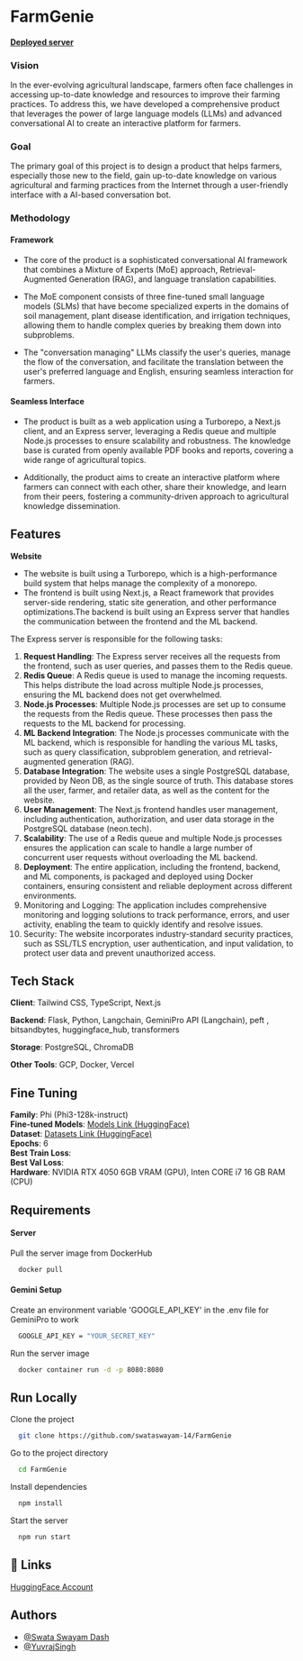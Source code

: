 # FarmGenie 

#### [Deployed server](https://singular-muskox-certainly.ngrok-free.app/docs)
### Vision

In the ever-evolving agricultural landscape, farmers often face challenges in accessing up-to-date knowledge and resources to improve their farming practices. To address this, we have developed a comprehensive product that leverages the power of large language models (LLMs) and advanced conversational AI to create an interactive platform for farmers.


### Goal

The primary goal of this project is to design a product that helps farmers, especially those new to the field, gain up-to-date knowledge on various agricultural and farming practices from the Internet through a user-friendly interface with a AI-based conversation bot.


### Methodology

#### Framework

- The core of the product is a sophisticated conversational AI framework that combines a Mixture of Experts (MoE) approach, Retrieval-Augmented Generation (RAG), and language translation capabilities. 

- The MoE component consists of three fine-tuned small language models (SLMs) that have become specialized experts in the domains of soil management, plant disease identification, and irrigation techniques, allowing them to handle complex queries by breaking them down into subproblems.

- The "conversation managing" LLMs classify the user's queries, manage the flow of the conversation, and facilitate the translation between the user's preferred language and English, ensuring seamless interaction for farmers. 


#### Seamless Interface
- The product is built as a web application using a Turborepo, a Next.js client, and an Express server, leveraging a Redis queue and multiple Node.js processes to ensure scalability and robustness. The knowledge base is curated from openly available PDF books and reports, covering a wide range of agricultural topics. 

- Additionally, the product aims to create an interactive platform where farmers can connect with each other, share their knowledge, and learn from their peers, fostering a community-driven approach to agricultural knowledge dissemination.
## Features 

**Website**



- The website is built using a Turborepo, which is a high-performance build system that helps manage the complexity of a monorepo. 
- The frontend is built using Next.js, a React framework that provides server-side rendering, static site generation, and other performance optimizations.The backend is built using an Express server that handles the communication between the frontend and the ML backend. 

The Express server is responsible for the following tasks:

1.	**Request Handling**: The Express server receives all the requests from the frontend, such as user queries, and passes them to the Redis queue.
2.	**Redis Queue**: A Redis queue is used to manage the incoming requests. This helps distribute the load across multiple Node.js processes, ensuring the ML backend does not get overwhelmed.
3.	**Node.js Processes**: Multiple Node.js processes are set up to consume the requests from the Redis queue. These processes then pass the requests to the ML backend for processing.
4.	**ML Backend Integration**: The Node.js processes communicate with the ML backend, which is responsible for handling the various ML tasks, such as query classification, subproblem generation, and retrieval-augmented generation (RAG).
5.	**Database Integration**: The website uses a single PostgreSQL database, provided by Neon DB, as the single source of truth. This database stores all the user, farmer, and retailer data, as well as the content for the website.
6.	**User Management**: The Next.js frontend handles user management, including authentication, authorization, and user data storage in the PostgreSQL database (neon.tech).
7.	**Scalability**: The use of a Redis queue and multiple Node.js processes ensures the application can scale to handle a large number of concurrent user requests without overloading the ML backend.
8.	**Deployment**: The entire application, including the frontend, backend, and ML components, is packaged and deployed using Docker containers, ensuring consistent and reliable deployment across different environments.
9.	Monitoring and Logging: The application includes comprehensive monitoring and logging solutions to track performance, errors, and user activity, enabling the team to quickly identify and resolve issues.
10.	Security: The website incorporates industry-standard security practices, such as SSL/TLS encryption, user authentication, and input validation, to protect user data and prevent unauthorized access.



## Tech Stack

**Client**: Tailwind CSS, TypeScript, Next.js

**Backend**: Flask, Python, Langchain, GeminiPro API (Langchain),
peft , bitsandbytes, huggingface_hub, transformers

**Storage**: PostgreSQL, ChromaDB

**Other Tools**: GCP, Docker, Vercel


## Fine Tuning

**Family**: Phi (Phi3-128k-instruct) \
**Fine-tuned Models**: [Models Link (HuggingFace)](https://huggingface.co/YuvrajSingh9886) \
**Dataset**: [Datasets Link (HuggingFace)](https://huggingface.co/YuvrajSingh9886?sort_datasets=likes#datasets) \
**Epochs**: 6 \
**Best Train Loss**: \
**Best Val Loss**: \
**Hardware**: NVIDIA RTX 4050 6GB VRAM (GPU), Inten CORE i7 16 GB RAM (CPU) 



## Requirements


#### Server

Pull the server image from DockerHub

```bash
  docker pull 
```

#### Gemini Setup

Create an environment variable 'GOOGLE_API_KEY' in the .env file for GeminiPro to work

```bash
  GOOGLE_API_KEY = "YOUR_SECRET_KEY"
```


Run the server image

```bash
  docker container run -d -p 8080:8080  
```
## Run Locally

Clone the project

```bash
  git clone https://github.com/swataswayam-14/FarmGenie
```

Go to the project directory

```bash
  cd FarmGenie
```

Install dependencies

```bash
  npm install
```

Start the server

```bash
  npm run start
```


## 🔗 Links

[HuggingFace Account](https://huggingface.co/YuvrajSingh9886)


## Authors

- [@Swata Swayam Dash](https://github.com/swataswayam-14)
- [@YuvrajSingh](https://www.github.com/YuvrajSingh-mist)

